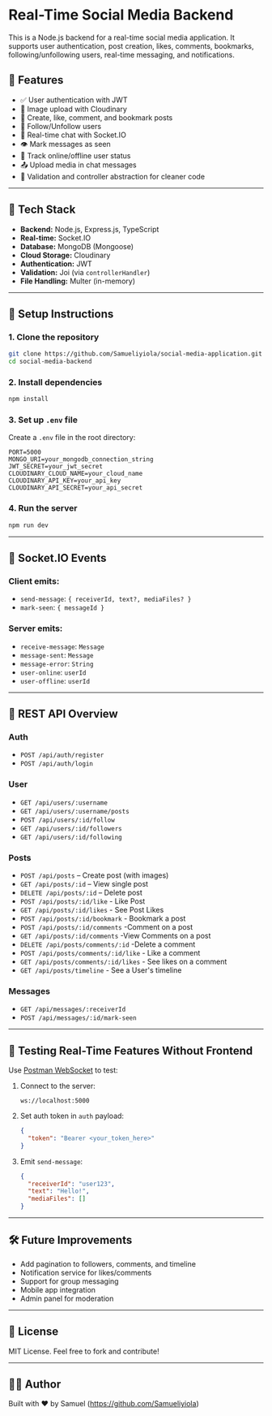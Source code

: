 
# Real-Time Social Media Backend

This is a Node.js backend for a real-time social media application. It supports user authentication, post creation, likes, comments, bookmarks, following/unfollowing users, real-time messaging, and notifications.

## 🚀 Features

- ✅ User authentication with JWT
- 📸 Image upload with Cloudinary
- 📝 Create, like, comment, and bookmark posts
- 🔁 Follow/Unfollow users
- 📩 Real-time chat with Socket.IO
- 👁 Mark messages as seen
- 📶 Track online/offline user status
- 📤 Upload media in chat messages
- 🧪 Validation and controller abstraction for cleaner code

---

## 🧰 Tech Stack

- **Backend:** Node.js, Express.js, TypeScript
- **Real-time:** Socket.IO
- **Database:** MongoDB (Mongoose)
- **Cloud Storage:** Cloudinary
- **Authentication:** JWT
- **Validation:** Joi (via `controllerHandler`)
- **File Handling:** Multer (in-memory)

---

## 🔧 Setup Instructions

### 1. Clone the repository

```bash
git clone https://github.com/Samueliyiola/social-media-application.git
cd social-media-backend
````

### 2. Install dependencies

```bash
npm install
```

### 3. Set up `.env` file

Create a `.env` file in the root directory:

```env
PORT=5000
MONGO_URI=your_mongodb_connection_string
JWT_SECRET=your_jwt_secret
CLOUDINARY_CLOUD_NAME=your_cloud_name
CLOUDINARY_API_KEY=your_api_key
CLOUDINARY_API_SECRET=your_api_secret
```

### 4. Run the server

```bash
npm run dev
```

---

## 📡 Socket.IO Events

### Client emits:

* `send-message`: `{ receiverId, text?, mediaFiles? }`
* `mark-seen`: `{ messageId }`

### Server emits:

* `receive-message`: `Message`
* `message-sent`: `Message`
* `message-error`: `String`
* `user-online`: `userId`
* `user-offline`: `userId`

---

## 📨 REST API Overview

### Auth

* `POST /api/auth/register`
* `POST /api/auth/login`

### User

* `GET /api/users/:username`
* `GET /api/users/:username/posts`
* `POST /api/users/:id/follow`
* `GET /api/users/:id/followers`
* `GET /api/users/:id/following`

### Posts

* `POST /api/posts` – Create post (with images)
* `GET /api/posts/:id` – View single post
* `DELETE /api/posts/:id` – Delete post
* `POST /api/posts/:id/like` - Like Post
* `GET /api/posts/:id/likes` - See Post Likes
* `POST /api/posts/:id/bookmark` - Bookmark a post
* `POST /api/posts/:id/comments` -Comment on a post
* `GET /api/posts/:id/comments` -View Comments on a post
* `DELETE /api/posts/comments/:id`  -Delete a comment
* `POST /api/posts/comments/:id/like` - Like a comment
* `GET /api/posts/comments/:id/likes`  - See likes on a comment
* `GET /api/posts/timeline`  - See a User's timeline

### Messages

* `GET /api/messages/:receiverId`
* `POST /api/messages/:id/mark-seen`

---

## 🧪 Testing Real-Time Features Without Frontend

Use [Postman WebSocket](https://blog.postman.com/introducing-websocket-request-support-in-postman/) to test:

1. Connect to the server:

   ```
   ws://localhost:5000
   ```

2. Set auth token in `auth` payload:

   ```json
   {
     "token": "Bearer <your_token_here>"
   }
   ```

3. Emit `send-message`:

   ```json
   {
     "receiverId": "user123",
     "text": "Hello!",
     "mediaFiles": []
   }
   ```

---

## 🛠 Future Improvements

* Add pagination to followers, comments, and timeline
* Notification service for likes/comments
* Support for group messaging
* Mobile app integration
* Admin panel for moderation

---

## 📄 License

MIT License. Feel free to fork and contribute!

---

## 👨‍💻 Author

Built with ❤️ by Samuel (https://github.com/Samueliyiola)


